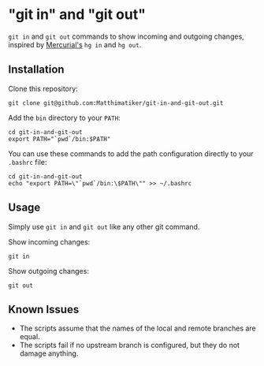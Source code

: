 # "git in" and "git out" #

``git in``  and ``git out`` commands to show incoming and outgoing changes, inspired by [Mercurial's](https://www.selenic.com/mercurial/hg.1.html) ``hg in`` and ``hg out``.

## Installation ##

Clone this repository:

    git clone git@github.com:Matthimatiker/git-in-and-git-out.git

Add the ``bin`` directory to your ``PATH``:

    cd git-in-and-git-out
    export PATH="`pwd`/bin:$PATH"

You can use these commands to add the path configuration directly to your ``.bashrc`` file:

    cd git-in-and-git-out
    echo "export PATH=\"`pwd`/bin:\$PATH\"" >> ~/.bashrc

## Usage ##

Simply use ``git in`` and ``git out`` like any other git command.

Show incoming changes:

    git in
    
Show outgoing changes:
    
    git out

## Known Issues ##

- The scripts assume that the names of the local and remote branches are equal.
- The scripts fail if no upstream branch is configured, but they do not damage anything. 
